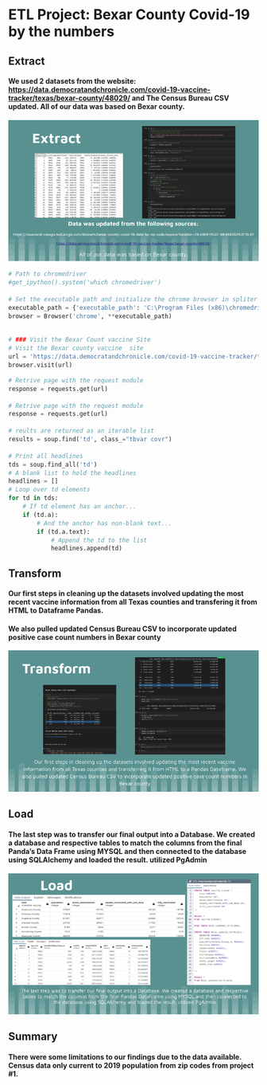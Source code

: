 # ETL Project: Bexar County Covid-19 by the numbers

## Extract

#### We used 2 datasets from the website: https://data.democratandchronicle.com/covid-19-vaccine-tracker/texas/bexar-county/48029/ and The Census Bureau CSV updated. All of our data was based on Bexar county. 

![Images/extract.png](Images/extract.png)

```python
# Path to chromedriver
#get_ipython().system('which chromedriver')

# Set the executable path and initialize the chrome browser in spliter
executable_path = {'executable_path': 'C:\Program Files (x86)\chromedriver.exe'}
browser = Browser('chrome', **executable_path)
```

```python

# ### Visit the Bexar Count vaccine Site
# Visit the Bexar county vaccine  site
url = 'https://data.democratandchronicle.com/covid-19-vaccine-tracker/texas/bexar-county/48029/'
browser.visit(url)
```

```python
# Retrive page with the request module
response = requests.get(url)

# Retrive page with the request module
response = requests.get(url)

# reults are returned as an iterable list
results = soup.find('td', class_="tbvar covr")

# Print all headlines
tds = soup.find_all('td')
# A blank list to hold the headlines
headlines = []
# Loop over td elements
for td in tds:
    # If td element has an anchor...
    if (td.a):
        # And the anchor has non-blank text...
        if (td.a.text):
            # Append the td to the list
            headlines.append(td)
```


## Transform

#### Our first steps in cleaning up the datasets involved updating the most recent vaccine information from all Texas counties and transfering it from HTML to Dataframe Pandas. 
#### We also pulled updated Census Bureau CSV to incorporate updated positive case count numbers in Bexar county

![Images/transform.png](Images/transform.png)

## Load

#### The last step was to transfer our final output into a Database. We created a database and respective tables to match the columns from the final Panda’s Data Frame using MYSQL and then connected to the database using SQLAlchemy and loaded the result. utilized PgAdmin

![Images/load.png](Images/load.png)

## Summary

#### There were some limitations to our findings due to the data available. Census data only current to 2019 population from zip codes from project #1. 
